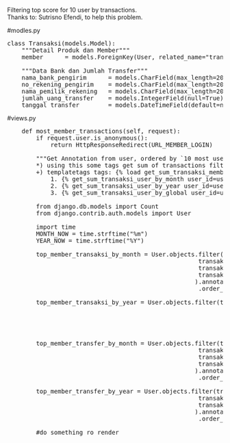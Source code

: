 Filtering top score for 10 user by transactions.<br />
Thanks to: Sutrisno Efendi, to help this problem.

#modles.py
<pre>
class Transaksi(models.Model):
	"""Detail Produk dan Member"""
	member 		= models.ForeignKey(User, related_name="transaksi_user_affiliate")

	"""Data Bank dan Jumlah Transfer"""
	nama_bank_pengirim		= models.CharField(max_length=200, null=True)
	no_rekening_pengirim	= models.CharField(max_length=200, null=True)
	nama_pemilik_rekening	= models.CharField(max_length=200, null=True)
	jumlah_uang_transfer	= models.IntegerField(null=True)
	tanggal_transfer		= models.DateTimeField(default=now_timezone())
</pre>

#views.py
<pre>
	def most_member_transactions(self, request):
		if request.user.is_anonymous():
			return HttpResponseRedirect(URL_MEMBER_LOGIN)

		"""Get Annotation from user, ordered by `10 most user was create transactions`, 
		*) using this some tags get sum of transactions filtering by `user`, this month, this year or another filter: 
		+) templatetags tags: {% load get_sum_transaksi_member %}
			1. {% get_sum_transaksi_user_by_month user_id=user_affiliate.id %}	: to see by this month.
			2. {% get_sum_transaksi_user_by_year user_id=user_affiliate.id %}	: to see by this year.
			3. {% get_sum_transaksi_user_by_global user_id=user_affiliate.id %}	: to see by global transactions.

		from django.db.models import Count
		from django.contrib.auth.models import User
		
		import time
		MONTH_NOW = time.strftime("%m")
		YEAR_NOW = time.strftime("%Y")

		top_member_transaksi_by_month = User.objects.filter(transaksi_user_affiliate__created__month=MONTH_NOW, 
													 transaksi_user_affiliate__created__year=YEAR_NOW,
													 transaksi_user_affiliate__publish=True,
													 transaksi_user_affiliate__status_konfirmasi='diterima'
													).annotate(numb_trans=Count('transaksi_user_affiliate__id'))\
													 .order_by('-numb_trans')[:10]

		top_member_transaksi_by_year = User.objects.filter(transaksi_user_affiliate__created__year=YEAR_NOW,
															transaksi_user_affiliate__publish=True,
															transaksi_user_affiliate__status_konfirmasi='diterima'
															).annotate(numb_trans=Count('transaksi_user_affiliate__id'))\
													 		.order_by('-numb_trans')[:10]

		top_member_transfer_by_month = User.objects.filter(transaksi_user_affiliate__created__month=MONTH_NOW, 
													 transaksi_user_affiliate__created__year=YEAR_NOW,
													 transaksi_user_affiliate__publish=True,
													 transaksi_user_affiliate__status_konfirmasi='diterima'
													).annotate(numb_transfer=Count('transaksi_user_affiliate__jumlah_uang_transfer'))\
													 .order_by('-numb_transfer')[:10]

		top_member_transfer_by_year = User.objects.filter(transaksi_user_affiliate__created__year=YEAR_NOW,
													 transaksi_user_affiliate__publish=True,
													 transaksi_user_affiliate__status_konfirmasi='diterima'
													).annotate(numb_transfer=Count('transaksi_user_affiliate__jumlah_uang_transfer'))\
													 .order_by('-numb_transfer')[:10]
		
		#do something ro render
</pre>

